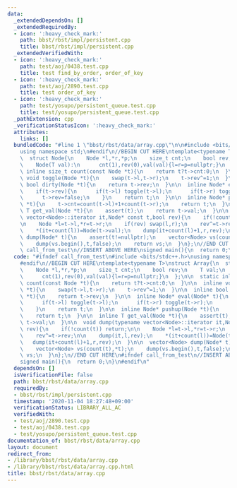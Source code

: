 ```yaml
---
data:
  _extendedDependsOn: []
  _extendedRequiredBy:
  - icon: ':heavy_check_mark:'
    path: bbst/rbst/impl/persistent.cpp
    title: bbst/rbst/impl/persistent.cpp
  _extendedVerifiedWith:
  - icon: ':heavy_check_mark:'
    path: test/aoj/0438.test.cpp
    title: test find_by_order, order_of_key
  - icon: ':heavy_check_mark:'
    path: test/aoj/2890.test.cpp
    title: test order_of_key
  - icon: ':heavy_check_mark:'
    path: test/yosupo/persistent_queue.test.cpp
    title: test/yosupo/persistent_queue.test.cpp
  _pathExtension: cpp
  _verificationStatusIcon: ':heavy_check_mark:'
  attributes:
    links: []
  bundledCode: "#line 1 \"bbst/rbst/data/array.cpp\"\n\n#include <bits/stdc++.h>\n\
    using namespace std;\n#endif\n//BEGIN CUT HERE\ntemplate<typename T>\nstruct Array{\n\
    \  struct Node{\n    Node *l,*r,*p;\n    size_t cnt;\n    bool rev;\n    T val;\n\
    \    Node(T val):\n      cnt(1),rev(0),val(val){l=r=p=nullptr;}\n  };\n\n  static\
    \ inline size_t count(const Node *t){\n    return t?t->cnt:0;\n  }\n\n  inline\
    \ void toggle(Node *t){\n    swap(t->l,t->r);\n    t->rev^=1;\n  }\n\n  inline\
    \ bool dirty(Node *t){\n    return t->rev;\n  }\n\n  inline Node* eval(Node* t){\n\
    \    if(t->rev){\n      if(t->l) toggle(t->l);\n      if(t->r) toggle(t->r);\n\
    \      t->rev=false;\n    }\n    return t;\n  }\n\n  inline Node* pushup(Node\
    \ *t){\n    t->cnt=count(t->l)+1+count(t->r);\n    return t;\n  }\n\n  inline\
    \ T get_val(Node *t){\n    assert(t);\n    return t->val;\n  }\n\n  void dump(typename\
    \ vector<Node>::iterator it,Node* const t,bool rev){\n    if(!count(t)) return;\n\
    \n    Node *l=t->l,*r=t->r;\n    if(rev) swap(l,r);\n    rev^=t->rev;\n\n    dump(it,l,rev);\n\
    \    *(it+count(l))=Node(t->val);\n    dump(it+count(l)+1,r,rev);\n  }\n\n  vector<Node>\
    \ dump(Node* t){\n    assert(t!=nullptr);\n    vector<Node> vs(count(t),*t);\n\
    \    dump(vs.begin(),t,false);\n    return vs;\n  }\n};\n//END CUT HERE\n#ifndef\
    \ call_from_test\n//INSERT ABOVE HERE\nsigned main(){\n  return 0;\n}\n#endif\n"
  code: "#ifndef call_from_test\n#include <bits/stdc++.h>\nusing namespace std;\n\
    #endif\n//BEGIN CUT HERE\ntemplate<typename T>\nstruct Array{\n  struct Node{\n\
    \    Node *l,*r,*p;\n    size_t cnt;\n    bool rev;\n    T val;\n    Node(T val):\n\
    \      cnt(1),rev(0),val(val){l=r=p=nullptr;}\n  };\n\n  static inline size_t\
    \ count(const Node *t){\n    return t?t->cnt:0;\n  }\n\n  inline void toggle(Node\
    \ *t){\n    swap(t->l,t->r);\n    t->rev^=1;\n  }\n\n  inline bool dirty(Node\
    \ *t){\n    return t->rev;\n  }\n\n  inline Node* eval(Node* t){\n    if(t->rev){\n\
    \      if(t->l) toggle(t->l);\n      if(t->r) toggle(t->r);\n      t->rev=false;\n\
    \    }\n    return t;\n  }\n\n  inline Node* pushup(Node *t){\n    t->cnt=count(t->l)+1+count(t->r);\n\
    \    return t;\n  }\n\n  inline T get_val(Node *t){\n    assert(t);\n    return\
    \ t->val;\n  }\n\n  void dump(typename vector<Node>::iterator it,Node* const t,bool\
    \ rev){\n    if(!count(t)) return;\n\n    Node *l=t->l,*r=t->r;\n    if(rev) swap(l,r);\n\
    \    rev^=t->rev;\n\n    dump(it,l,rev);\n    *(it+count(l))=Node(t->val);\n \
    \   dump(it+count(l)+1,r,rev);\n  }\n\n  vector<Node> dump(Node* t){\n    assert(t!=nullptr);\n\
    \    vector<Node> vs(count(t),*t);\n    dump(vs.begin(),t,false);\n    return\
    \ vs;\n  }\n};\n//END CUT HERE\n#ifndef call_from_test\n//INSERT ABOVE HERE\n\
    signed main(){\n  return 0;\n}\n#endif\n"
  dependsOn: []
  isVerificationFile: false
  path: bbst/rbst/data/array.cpp
  requiredBy:
  - bbst/rbst/impl/persistent.cpp
  timestamp: '2020-11-04 18:27:48+09:00'
  verificationStatus: LIBRARY_ALL_AC
  verifiedWith:
  - test/aoj/2890.test.cpp
  - test/aoj/0438.test.cpp
  - test/yosupo/persistent_queue.test.cpp
documentation_of: bbst/rbst/data/array.cpp
layout: document
redirect_from:
- /library/bbst/rbst/data/array.cpp
- /library/bbst/rbst/data/array.cpp.html
title: bbst/rbst/data/array.cpp
---
```

